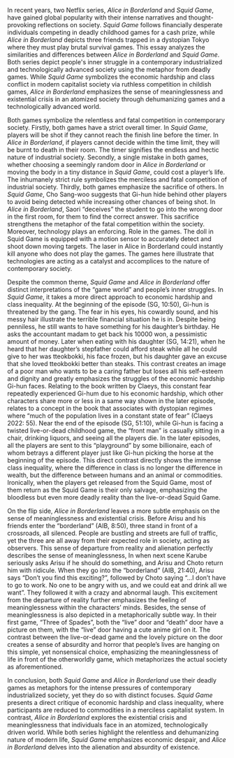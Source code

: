 In recent years, two Netflix series, *Alice in Borderland* and *Squid Game*, have gained global popularity with their intense narratives and thought-provoking reflections on society. *Squid Game* follows financially desperate individuals competing in deadly childhood games for a cash prize, while *Alice in Borderland* depicts three friends trapped in a dystopian Tokyo where they must play brutal survival games. This essay analyzes the similarities and differences between *Alice in Borderland* and *Squid Game*. Both series depict people's inner struggle in a contemporary industrialized and technologically advanced society using the metaphor from deadly games. While *Squid Game* symbolizes the economic hardship and class conflict in modern capitalist society via ruthless competition in childish games, *Alice in Borderland* emphasizes the sense of meaninglessness and existential crisis in an atomized society through dehumanizing games and a technologically advanced world.

Both games symbolize the relentless and fatal competition in contemporary society. Firstly, both games have a strict overall timer. In *Squid Game*, players will be shot if they cannot reach the finish line before the timer. In *Alice in Borderland*, if players cannot decide within the time limit, they will be burnt to death in their room. The timer signifies the endless and hectic nature of industrial society. Secondly, a single mistake in both games, whether choosing a seemingly random door in *Alice in Borderland* or moving the body in a tiny distance in *Squid Game*, could cost a player’s life. The inhumanely strict rule symbolizes the merciless and fatal competition of industrial society. Thirdly, both games emphasize the sacrifice of others. In *Squid Game*, Cho Sang-woo suggests that Gi-hun hide behind other players to avoid being detected while increasing other chances of being shot. In *Alice in Borderland*, Saori “deceives” the student to go into the wrong door in the first room, for them to find the correct answer. This sacrifice strengthens the metaphor of the fatal competition within the society. Moreover, technology plays an enforcing. Role in the games. The doll in Squid Game is equipped with a motion sensor to accurately detect and shoot down moving targets. The laser in Alice in Borderland could instantly kill anyone who does not play the games. The games here illustrate that technologies are acting as a catalyst and accomplices to the nature of contemporary society.

Despite the common theme, *Squid Game* and *Alice in Borderland* offer distinct interpretations of the “game world” and people’s inner struggles. In *Squid Game*, it takes a more direct approach to economic hardship and class inequality. At the beginning of the episode (SG, 10:50), Gi-hun is threatened by the gang. The fear in his eyes, his cowardly sound, and his messy hair illustrate the terrible financial situation he is in. Despite being penniless, he still wants to have something for his daughter’s birthday. He asks the accountant madam to get back his 10000 won, a pessimistic amount of money. Later when eating with his daughter (SG, 14:21), when he heard that her daughter’s stepfather could afford steak while all he could give to her was tteokbokki, his face frozen, but his daughter gave an excuse that she loved tteokbokki better than steaks. This contrast creates an image of a poor man who wants to be a caring father but loses all his self-esteem and dignity and greatly emphasizes the struggles of the economic hardship Gi-hun faces. Relating to the book written by Claeys, this constant fear repeatedly experienced Gi-hum due to his economic hardship, which other characters share more or less in a same way shown in the later episode, relates to a concept in the book that associates with dystopian regimes where “much of the population lives in a constant state of fear” (Claeys 2022: 55). Near the end of the episode (SG, 51:10), while Gi-hun is facing a twisted live-or-dead childhood game, the “front man” is casually sitting in a chair, drinking liquors, and seeing all the players die. In the later episodes, all the players are sent to this “playground” by some billionaire, each of whom betrays a different player just like Gi-hun picking the horse at the beginning of the episode. This direct contrast directly shows the immense class inequality, where the difference in class is no longer the difference in wealth, but the difference between humans and an animal or commodities. Ironically, when the players get released from the Squid Game, most of them return as the Squid Game is their only salvage, emphasizing the bloodless but even more deadly reality than the live-or-dead Squid Game.

On the flip side, *Alice in Borderland* leaves a more subtle emphasis on the sense of meaninglessness and existential crisis. Before Arisu and his friends enter the “borderland” (AIB, 8:50), three stand in front of a crossroads, all silenced. People are bustling and streets are full of traffic, yet the three are all away from their expected role in society, acting as observers. This sense of departure from reality and alienation perfectly describes the sense of meaninglessness, In when next scene Karube seriously asks Arisu if he should do something, and Arisu and Choto return him with ridicule. When they go into the “borderland” (AIB, 21:40), Arisu says “Don’t you find this exciting?”, followed by Choto saying “…I don’t have to go to work. No one to be angry with us, and we could eat and drink all we want”. They followed it with a crazy and abnormal laugh. This excitement from the departure of reality further emphasizes the feeling of meaninglessness within the characters’ minds. Besides, the sense of meaninglessness is also depicted in a metaphorically subtle way. In their first game, “Three of Spades”, both the “live” door and “death” door have a picture on them, with the “live” door having a cute anime girl on it. The contrast between the live-or-dead game and the lovely picture on the door creates a sense of absurdity and horror that people’s lives are hanging on this simple, yet nonsensical choice, emphasizing the meaninglessness of life in front of the otherworldly game, which metaphorizes the actual society as aforementioned.

In conclusion, both *Squid Game* and *Alice in Borderland* use their deadly games as metaphors for the intense pressures of contemporary industrialized society, yet they do so with distinct focuses. *Squid Game* presents a direct critique of economic hardship and class inequality, where participants are reduced to commodities in a merciless capitalist system. In contrast, *Alice in Borderland* explores the existential crisis and meaninglessness that individuals face in an atomized, technologically driven world. While both series highlight the relentless and dehumanizing nature of modern life, *Squid Game* emphasizes economic despair, and *Alice in Borderland* delves into the alienation and absurdity of existence.